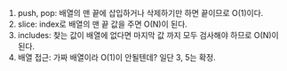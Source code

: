 1. push, pop: 배열의 맨 끝에 삽입하거나 삭제하기만 하면 끝이므로 O(1)이다.
2. slice: index로 배열의 맨 끝 값을 주면 O(N)이 된다.
3. includes: 찾는 값이 배열에 없다면 마지막 값 까지 모두 검사해야 하므로 O(N)이 된다.
4. 배열 접근: 가짜 배열이라 O(1)이 안될텐데?
   일단 3, 5는 확정.
